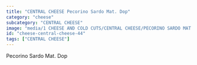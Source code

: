 ```yaml
---
title: "CENTRAL CHEESE Pecorino Sardo Mat. Dop"
category: "cheese"
subcategory: "CENTRAL CHEESE"
image: "media/1 CHEESE AND COLD CUTS/CENTRAL CHEESE/PECORINO SARDO MAT. DOP.jpg"
id: "cheese-central-cheese-44"
tags: ["CENTRAL CHEESE"]
---
```


Pecorino Sardo Mat. Dop
